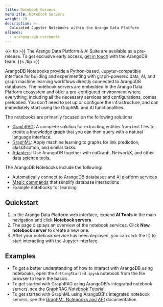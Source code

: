 ```yaml
---
title: Notebook Servers
menuTitle: Notebook Servers
weight: 20
description: >-
  Colocated Jupyter Notebooks within the Arango Data Platform
aliases:
  - arangograph-notebooks
---
```

{{< tip >}}
The Arango Data Platform & AI Suite are available as a pre-release. To get
exclusive early access, [get in touch](https://arangodb.com/contact/) with
the ArangoDB team.
{{< /tip >}}

ArangoDB Notebooks provide a Python-based, Jupyter-compatible interface for building
and experimenting with graph-powered data, AI, and graph machine learning
workflows directly connected to ArangoDB databases. The notebook servers are
embedded in the Arango Data Platform ecosystem and offer a
pre-configured environment where everything, including all the necessary services
and configurations, comes preloaded. You don't need to set up or configure the
infrastructure, and can immediately start using the GraphML and AI
functionalities.

The notebooks are primarily focused on the following solutions:
- [GraphRAG](graphrag/_index.md): A complete solution for extracting entities
  from text files to create a knowledge graph that you can then query with a
  natural language interface.
- [GraphML](graphml/_index.md): Apply machine learning to graphs for link prediction,
  classification, and similar tasks.
- [Adapters](../ecosystem/adapters/_index.md): Use ArangoDB together with cuGraph,
  NetworkX, and other data science tools.

The ArangoDB Notebooks include the following:
- Automatically connect to ArangoDB databases and AI platform services
- [Magic commands](../amp/notebooks.md#amp-magic-commands)
  that simplify database interactions
- Example notebooks for learning

## Quickstart

1. In the Arango Data Platform web interface, expand **AI Tools** in the
   main navigation and click **Notebook servers**.
2. The page displays an overview of the notebook services.
   Click **New notebook server** to create a new one.
3. After your notebook service has been deployed, you can click the ID to start
   interacting with the Jupyter interface.

## Examples

- To get a better understanding of how to interact with ArangoDB using notebooks,
  open the `GettingStarted.ipynb` notebook from the file browser to learn the basics.
- To get started with GraphRAG using ArangoDB's integrated notebook servers, see
  the [GraphRAG Notebook Tutorial](graphrag/tutorial-notebook.md).
- To get started with GraphML using ArangoDB's integrated notebook servers, see
  the [GraphML Notebooks and API](graphml/notebooks-api.md) documentation.
